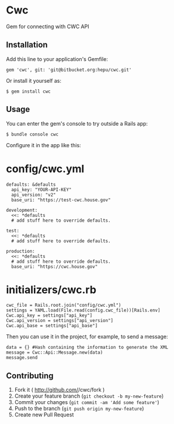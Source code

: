 # Cwc

Gem for connecting with CWC API

## Installation

Add this line to your application's Gemfile:

    gem 'cwc', git: 'git@bitbucket.org:hepu/cwc.git'

Or install it yourself as:

    $ gem install cwc

## Usage

You can enter the gem's console to try outside a Rails app:

    $ bundle console cwc

Configure it in the app like this:

# config/cwc.yml
    defaults: &defaults
      api_key: "YOUR-API-KEY"
      api_version: "v2"
      base_uri: "https://test-cwc.house.gov"

    development:
      <<: *defaults
      # add stuff here to override defaults.

    test:
      <<: *defaults
      # add stuff here to override defaults.

    production:
      <<: *defaults
      # add stuff here to override defaults.
      base_uri: "https://cwc.house.gov"

# initializers/cwc.rb
    cwc_file = Rails.root.join("config/cwc.yml")
    settings = YAML.load(File.read(config.cwc_file))[Rails.env]
    Cwc.api_key = settings["api_key"]
    Cwc.api_version = settings["api_version"]
    Cwc.api_base = settings["api_base"]

Then you can use it in the project, for example, to send a message:

    data = {} #Hash containing the information to generate the XML
    message = Cwc::Api::Message.new(data)
    message.send


## Contributing

1. Fork it ( http://github.com/<my-github-username>/cwc/fork )
2. Create your feature branch (`git checkout -b my-new-feature`)
3. Commit your changes (`git commit -am 'Add some feature'`)
4. Push to the branch (`git push origin my-new-feature`)
5. Create new Pull Request
